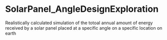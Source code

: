 # SolarPanel_AngleDesignExploration
Realistically calculated simulation of the totoal annual amount of energy received by a solar panel placed at a specific angle on a specific location on earth
